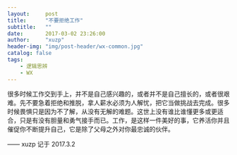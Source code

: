 ```yaml
---
layout:     post
title:      "不要拒绝工作"
subtitle:   ""
date:       2017-03-02 23:26:00
author:     "xuzp"
header-img: "img/post-header/wx-common.jpg"
catalog: false
tags:
    - 逻辑思辨
    - WX
---
```


很多时候工作交到手上，并不是自己感兴趣的，或者并不是自己擅长的，或者很艰难。先不要急着拒绝和推脱，拿人薪水必须为人解忧，把它当做挑战去完成。很多时候畏惧只是因为不了解，从没有无解的难题。这世上没有谁比谁懂更多或更适合，只是有没有胆量和勇气接手而已。工作，是这样一件美好的事，它养活你并且催促你不断提升自己，它是除了父母之外对你最忠诚的伙伴。

—— xuzp 记于 2017.3.2
